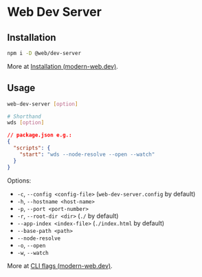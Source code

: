 # Web Dev Server

## Installation

```bash
npm i -D @web/dev-server
```

More at [Installation (modern-web.dev)](https://modern-web.dev/docs/dev-server/overview/#installation).

## Usage

```bash
web-dev-server [option]
```

```bash
# Shorthand
wds [option]
```

```json
// package.json e.g.:
{
  "scripts": {
    "start": "wds --node-resolve --open --watch"
  }
}
```

Options:

- `-c`, `--config <config-file>` (`web-dev-server.config` by default)
- `-h`, `--hostname <host-name>`
- `-p`, `--port <port-number>`
- `-r`, `--root-dir <dir>` (`./` by default)
- `--app-index <index-file>` (`./index.html` by default)
- `--base-path <path>`
- `--node-resolve`
- `-o`, `--open`
- `-w`, `--watch`

More at [CLI flags (modern-web.dev)](https://modern-web.dev/docs/dev-server/cli-and-configuration/#cli-flags).
